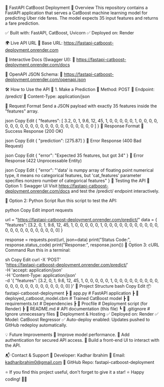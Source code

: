 🚀 FastAPI CatBoost Deployment
📌 Overview
This repository contains a FastAPI application that serves a CatBoost machine learning model for predicting Uber ride fares. The model expects 35 input features and returns a fare prediction.

✅ Built with: FastAPI, CatBoost, Uvicorn
✅ Deployed on: Render

🌍 Live API URL
🔗 Base URL: https://fastapi-catboost-deployment.onrender.com

📌 Interactive Docs (Swagger UI):
🔗 https://fastapi-catboost-deployment.onrender.com/docs

📌 OpenAPI JSON Schema:
🔗 https://fastapi-catboost-deployment.onrender.com/openapi.json

🛠️ How to Use the API
🔹 1. Make a Prediction
📌 Method: POST
📌 Endpoint: /predict/
📌 Content-Type: application/json

🔹 Request Format
Send a JSON payload with exactly 35 features inside the "features" array.

json
Copy
Edit
{
  "features": [
    3.2, 0, 1, 9.6, 12, 45, 1, 0, 0, 0, 0, 0, 1, 0, 0, 0, 0, 0, 0, 0, 0, 0, 0, 0, 0, 0, 0, 0, 0, 0, 0, 0, 0, 0, 0
  ]
}
🔹 Response Format
📌 Success Response (200 OK)

json
Copy
Edit
{
  "prediction": [275.87]
}
📌 Error Response (400 Bad Request)

json
Copy
Edit
{
  "error": "Expected 35 features, but got 34"
}
📌 Error Response (422 Unprocessable Entity)

json
Copy
Edit
{
  "error": "'data' is numpy array of floating point numerical type, it means no categorical features, but 'cat_features' parameter specifies nonzero number of categorical features"
}
📌 Testing the API
🔹 Option 1: Swagger UI
Visit https://fastapi-catboost-deployment.onrender.com/docs and test the /predict/ endpoint interactively.

🔹 Option 2: Python Script
Run this script to test the API:

python
Copy
Edit
import requests

url = "https://fastapi-catboost-deployment.onrender.com/predict/"
data = {
    "features": [3.2, 0, 1, 9.6, 12, 45, 1, 0, 0, 0, 0, 0, 1, 0, 0, 0, 0, 0, 0, 0, 0, 0, 0, 0, 0, 0, 0, 0, 0, 0, 0, 0, 0, 0, 0]
}

response = requests.post(url, json=data)
print("Status Code:", response.status_code)
print("Response:", response.json())
🔹 Option 3: cURL Command
Run this in a terminal:

sh
Copy
Edit
curl -X 'POST' \
  'https://fastapi-catboost-deployment.onrender.com/predict/' \
  -H 'accept: application/json' \
  -H 'Content-Type: application/json' \
  -d '{
  "features": [3.2, 0, 1, 9.6, 12, 45, 1, 0, 0, 0, 0, 0, 1, 0, 0, 0, 0, 0, 0, 0, 0, 0, 0, 0, 0, 0, 0, 0, 0, 0, 0, 0, 0, 0, 0]
}'
📂 Project Structure
bash
Copy
Edit
📦 fastapi-catboost-deployment
 ┣ 📜 app.py               # FastAPI application
 ┣ 📜 deployed_catboost_model.cbm  # Trained CatBoost model
 ┣ 📜 requirements.txt      # Dependencies
 ┣ 📜 Procfile             # Deployment script (for Render)
 ┣ 📜 README.md            # API documentation (this file)
 ┗ 📜 .gitignore           # Ignore unnecessary files
🚀 Deployment & Hosting
✅ Deployed on: Render
✅ Model: CatBoost Regressor
✅ Auto-deploy enabled: Updates pushed to GitHub redeploy automatically.

💡 Future Improvements
🔹 Improve model performance.
🔹 Add authentication for secured API access.
🔹 Build a front-end UI to interact with the API.

📬 Contact & Support
👤 Developer: Kadhar Ibrahim
📧 Email: kadharibrahim0@gmail.com
🔗 GitHub Repo: fastapi-catboost-deployment

⭐ If you find this project useful, don't forget to give it a star! ⭐
Happy coding! 🚀🎯
